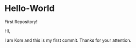 # Hello-World
First Repository!

Hi,

I am Kom and this is my first commit.
Thanks for your attention.
